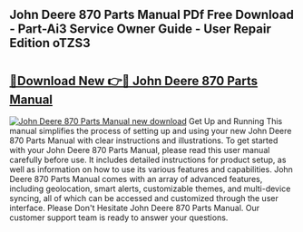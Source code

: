 ## John Deere 870 Parts Manual PDf Free Download - Part-Ai3 Service Owner Guide - User Repair Edition oTZS3

# <h2><a href="http://bc92771.oget.top/?id=John+Deere+870+Parts+Manual">🔗Download New 👉🔴 John Deere 870 Parts Manual</a></h2>

[![John Deere 870 Parts Manual new download](https://i.imgur.com/5g1atiW.png)](http://bc92771.oget.top/?id=John+Deere+870+Parts+Manual)
Get Up and Running This manual simplifies the process of setting up and using your new John Deere 870 Parts Manual with clear instructions and illustrations. To get started with your John Deere 870 Parts Manual, please read this user manual carefully before use. It includes detailed instructions for product setup, as well as information on how to use its various features and capabilities. John Deere 870 Parts Manual comes with an array of advanced features, including geolocation, smart alerts, customizable themes, and multi-device syncing, all of which can be accessed and customized through the user interface. Please Don't Hesitate John Deere 870 Parts Manual. Our customer support team is ready to answer your questions.

